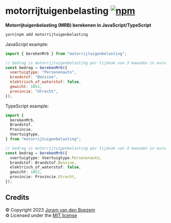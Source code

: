 # motorrijtuigenbelasting [![npm](https://img.shields.io/npm/v/motorrijtuigenbelasting)](https://www.npmjs.com/package/motorrijtuigenbelasting)

**Motorrijtuigenbelasting (MRB) berekenen in JavaScript/TypeScript**

```bash
yarn|npm add motorrijtuigenbelasting
```

JavaScript example:

```js
import { berekenMrb } from "motorrijtuigenbelasting";

// bedrag is motorrijtuigenbelasting per tijdvak van 3 maanden in euro's
const bedrag = berekenMrb({
  voertuigtype: "Personenauto",
  brandstof: "Benzine",
  elektrisch_of_waterstof: false,
  gewicht: 1051,
  provincie: "Utrecht",
});
```

TypeScript example:

```ts
import {
  berekenMrb,
  Brandstof,
  Provincie,
  Voertuigtype,
} from "motorrijtuigenbelasting";

// bedrag is motorrijtuigenbelasting per tijdvak van 3 maanden in euro's
const bedrag = berekenMrb({
  voertuigtype: Voertuigtype.Personenauto,
  brandstof: Brandstof.Benzine,
  elektrisch_of_waterstof: false,
  gewicht: 1051,
  provincie: Provincie.Utrecht,
});
```

## Credits

©️ Copyright 2023 [Joram van den Boezem](https://joram.dev)  
♻️ Licensed under the [MIT license](LICENSE)
